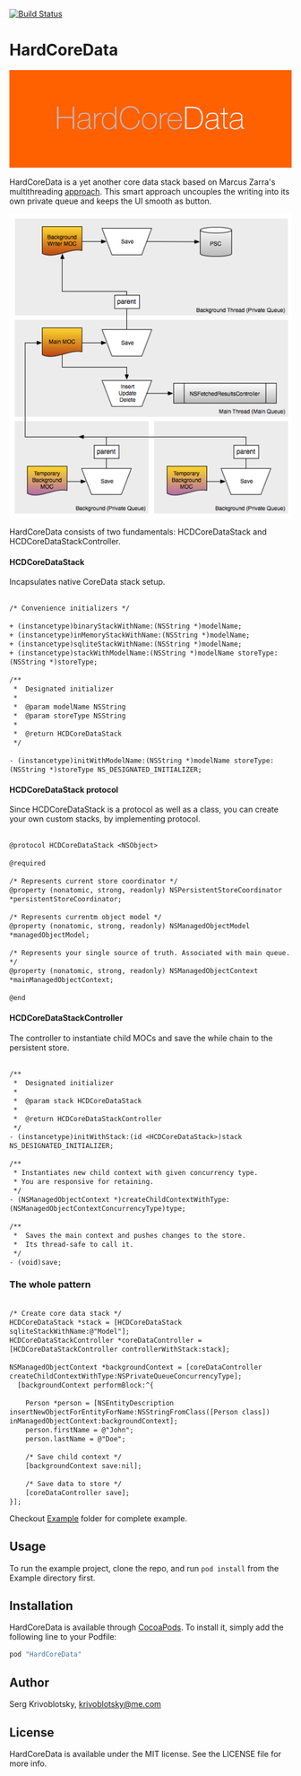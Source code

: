 [![Build Status](https://travis-ci.org/Krivoblotsky/HardCoreData.svg?branch=master)](https://travis-ci.org/Krivoblotsky/HardCoreData)
# HardCoreData

![teaser](/screenshots/teaser_v1.png)

HardCoreData is a yet another core data stack based on Marcus Zarra's multithreading [approach](http://www.cocoanetics.com/2012/07/multi-context-coredata/). This smart approach uncouples the writing into its own private queue and keeps the UI smooth as button.

![teaser](/screenshots/stack_dia.png)

HardCoreData consists of two fundamentals: HCDCoreDataStack and HCDCoreDataStackController.

#### HCDCoreDataStack

Incapsulates native CoreData stack setup.

```objc

/* Convenience initializers */

+ (instancetype)binaryStackWithName:(NSString *)modelName;
+ (instancetype)inMemoryStackWithName:(NSString *)modelName;
+ (instancetype)sqliteStackWithName:(NSString *)modelName;
+ (instancetype)stackWithModelName:(NSString *)modelName storeType:(NSString *)storeType;

/**
 *  Designated initializer
 *
 *  @param modelName NSString
 *  @param storeType NSString
 *
 *  @return HCDCoreDataStack
 */

- (instancetype)initWithModelName:(NSString *)modelName storeType:(NSString *)storeType NS_DESIGNATED_INITIALIZER;
```

#### HCDCoreDataStack protocol

Since HCDCoreDataStack is a protocol as well as a class, you can create your own custom stacks, by implementing <HCDCoreDataStack> protocol.

```objc

@protocol HCDCoreDataStack <NSObject>

@required

/* Represents current store coordinator */
@property (nonatomic, strong, readonly) NSPersistentStoreCoordinator *persistentStoreCoordinator;

/* Represents currentm object model */
@property (nonatomic, strong, readonly) NSManagedObjectModel *managedObjectModel;

/* Represents your single source of truth. Associated with main queue. */
@property (nonatomic, strong, readonly) NSManagedObjectContext *mainManagedObjectContext;

@end

```

#### HCDCoreDataStackController

The controller to instantiate child MOCs and save the while chain to the persistent store.

```objc

/**
 *  Designated initializer
 *
 *  @param stack HCDCoreDataStack
 *
 *  @return HCDCoreDataStackController
 */
- (instancetype)initWithStack:(id <HCDCoreDataStack>)stack NS_DESIGNATED_INITIALIZER;

/**
 * Instantiates new child context with given concurrency type.
 * You are responsive for retaining.
 */
- (NSManagedObjectContext *)createChildContextWithType:(NSManagedObjectContextConcurrencyType)type;

/**
 *  Saves the main context and pushes changes to the store.
 *  Its thread-safe to call it.
 */
- (void)save;

```


### The whole pattern

```objc

/* Create core data stack */
HCDCoreDataStack *stack = [HCDCoreDataStack sqliteStackWithName:@"Model"];
HCDCoreDataStackController *coreDataController = [HCDCoreDataStackController controllerWithStack:stack];

NSManagedObjectContext *backgroundContext = [coreDataController createChildContextWithType:NSPrivateQueueConcurrencyType];
  [backgroundContext performBlock:^{
   
    Person *person = [NSEntityDescription insertNewObjectForEntityForName:NSStringFromClass([Person class]) inManagedObjectContext:backgroundContext];
    person.firstName = @"John";
    person.lastName = @"Doe";
    
    /* Save child context */
    [backgroundContext save:nil];
    
    /* Save data to store */
    [coreDataController save];
}];

```

Checkout [Example](https://github.com/Krivoblotsky/HardCoreData/tree/master/Example) folder for complete example.

## Usage

To run the example project, clone the repo, and run `pod install` from the Example directory first.

## Installation

HardCoreData is available through [CocoaPods](http://cocoapods.org). To install
it, simply add the following line to your Podfile:

```ruby
pod "HardCoreData"
```

## Author

Serg Krivoblotsky, krivoblotsky@me.com

## License

HardCoreData is available under the MIT license. See the LICENSE file for more info.
